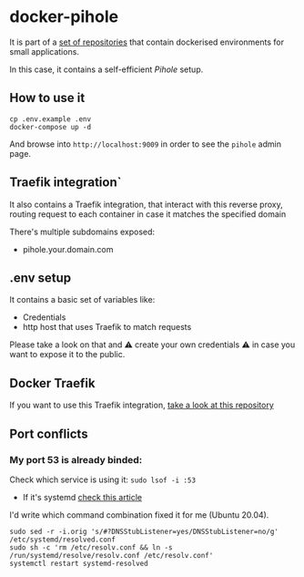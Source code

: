 # docker-pihole

It is part of a [set of repositories](https://github.com/search?q=user%3Admartingarcia+docker) that contain dockerised environments for small applications.

In this case, it contains a self-efficient *Pihole* setup.

## How to use it

```
cp .env.example .env
docker-compose up -d
```

And browse into `http://localhost:9009` in order to see the `pihole` admin page.

## Traefik integration`

It also contains a Traefik integration, that interact with this reverse proxy, routing request to each container in case it matches the specified domain

There's multiple subdomains exposed:
  - pihole.your.domain.com

## .env setup

It contains a basic set of variables like:

- Credentials
- http host that uses Traefik to match requests

Please take a look on that and :warning: create your own credentials :warning: in case you want to expose it to the public.

## Docker Traefik

If you want to use this Traefik integration, [take a look at this repository](https://github.com/dmartingarcia/docker-traefik)

## Port conflicts

### My port 53 is already binded:

Check which service is using it: `sudo lsof -i :53`

- If it's systemd [check this article](https://github.com/pi-hole/docker-pi-hole#installing-on-ubuntu)


I'd write which command combination fixed it for me (Ubuntu 20.04).

```
sudo sed -r -i.orig 's/#?DNSStubListener=yes/DNSStubListener=no/g' /etc/systemd/resolved.conf
sudo sh -c 'rm /etc/resolv.conf && ln -s /run/systemd/resolve/resolv.conf /etc/resolv.conf'
systemctl restart systemd-resolved
```